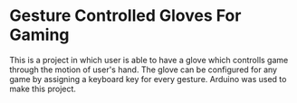 # Gesture Controlled Gloves For Gaming
This is a project in which user is able to have a glove which controlls game through the motion of user's hand. The glove can be configured for any game by assigning a keyboard key for every gesture. Arduino was used to make this project.
